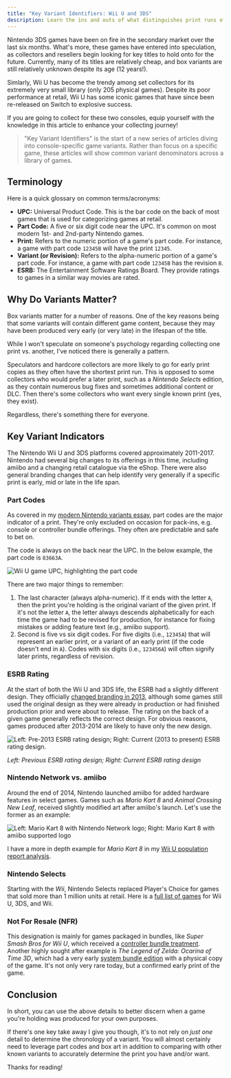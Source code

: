 ```yaml
---
title: "Key Variant Identifiers: Wii U and 3DS"
description: Learn the ins and outs of what distinguishes print runs of these modern games
---
```

Nintendo 3DS games have been on fire in the secondary market over the last six months. What's more, these games have entered into speculation, as collectors and resellers begin looking for key titles to hold onto for the future. Currently, many of its titles are relatively cheap, and box variants are still relatively unknown despite its age (12 years!).

Simlarly, Wii U has become the trendy among set collectors for its extremely very small library (only 205 physical games). Despite its poor performance at retail, Wii U has some iconic games that have since been re-released on Switch to explosive success.

If you are going to collect for these two consoles, equip yourself with the knowledge in this article to enhance your collecting journey!

> "Key Variant Identifiers" is the start of a new series of articles diving into console-specific game variants. Rather than focus on a specific game, these articles will show common variant denominators across a library of games.

## Terminology

Here is a quick glossary on common terms/acronyms:

* **UPC:** Universal Product Code. This is the bar code on the back of most games that is used for categorizing games at retail.
* **Part Code:** A five or six digit code near the UPC. It's common on most modern 1st- and 2nd-party Nintendo games.
* **Print:** Refers to the numeric portion of a game's part code. For instance, a game with part code `12345B` will have the print `12345`.
* **Variant (or Revision):** Refers to the alpha-numeric portion of a game's part code. For instance, a game with part code `12345B` has the revision `B`.
* **ESRB:** The Entertainment Software Ratings Board. They provide ratings to games in a similar way movies are rated.

## Why Do Variants Matter?

Box variants matter for a number of reasons. One of the key reasons being that some variants will contain different game content, because they may have been produced very early (or very late) in the lifespan of the title.

While I won't speculate on someone's psychology regarding collecting one print vs. another, I've noticed there is generally a pattern. 

Speculators and hardcore collectors are more likely to go for early print copies as they often have the shortest print run. This is opposed to some collectors who would prefer a later print, such as a *Nintendo Selects* edition, as they contain numerous bug fixes and sometimes additional content or DLC. Then there's some collectors who want every single known print (yes, they exist).

Regardless, there's something there for everyone.

## Key Variant Indicators

The Nintendo Wii U and 3DS platforms covered approximately 2011-2017. Nintendo had several big changes to its offerings in this time, including amiibo and a changing retail catalogue via the eShop. There were also general branding changes that can help identify very generally if a specific print is early, mid or late in the life span. 

### Part Codes

As covered in my [modern Nintendo variants essay](https://www.afew.games/essays/decoding-modern-nintendo-print-variants), part codes are the major indicator of a print. They're only excluded on occasion for pack-ins, e.g. console or controller bundle offerings. They often are predictable and safe to bet on.

The code is always on the back near the UPC. In the below example, the part code is `83663A`.

![Wii U game UPC, highlighting the part code](/uploads/super-smash-wii-u.jpg)

There are two major things to remember:

1. The last character (always alpha-numeric). If it ends with the letter `A`, then the print you're holding is the original variant of the given print. If it's not the letter `A`, the letter always descends alphabetically for each time the game had to be revised for production, for instance for fixing mistakes or adding feature text (e.g., amiibo support).
2. Second is five vs six digit codes. For five digits (i.e., `12345A`) that will represent an earlier print, or a variant of an early print (if the code doesn't end in `A`). Codes with six digits (i.e., `123456A`) will often signify later prints, regardless of revision.

### ESRB Rating

At the start of both the Wii U and 3DS life, the ESRB had a slightly different design. They officially [changed branding in 2013](https://logos.fandom.com/wiki/Entertainment_Software_Rating_Board/Ratings#2003%E2%80%932013), although some games still used the original design as they were already in production or had finished production prior and were about to release. The rating on the back of a given game generally reflects the correct design. For obvious reasons, games produced after 2013-2014 are likely to have only the new design.

![Left: Pre-2013 ESRB rating design; Right: Current (2013 to present) ESRB rating design.](/uploads/acnl-print-example-esrb.jpg)

*Left: Previous ESRB rating design; Right: Current ESRB rating design*

### Nintendo Network vs. amiibo

Around the end of 2014, Nintendo launched amiibo for added hardware features in select games. Games such as *Mario Kart 8* and *Animal Crossing New Leaf*, received slightly modified art after amiibo's launch. Let's use the former as an example:

![Left: Mario Kart 8 with Nintendo Network logo; Right: Mario Kart 8 with amiibo supported logo](/uploads/wii_u_print_example.png)

I have a more in depth example for *Mario Kart 8* in my [Wii U population report analysis](https://deploy-preview-209--afewgames.netlify.app/essays/wata-games-pop-report-analysis-wii-u).

### Nintendo Selects

Starting with the *Wii*, Nintendo Selects replaced Player's Choice for games that sold more than 1 million units at retail. Here is a [full list of games](https://nintenfan.com/other/complete-list-nintendo-selects-wii-u-3ds-wii.html) for Wii U, 3DS, and Wii.

### Not For Resale (NFR)

This designation is mainly for games packaged in bundles, like *Super Smash Bros for Wii U*, which received a [controller bundle treatment](https://www.vg247.com/super-smash-bros-wii-u-gamecube-controller). Another highly sought after example is *The Legend of Zelda: Ocarina of Time 3D*, which had a very early [system bundle edition](https://www.zeldadungeon.net/ocarina-of-time-3ds-bundle-official-press-release/) with a physical copy of the game. It's not only very rare today, but a confirmed early print of the game.

## Conclusion

In short, you can use the above details to better discern when a game you're holding was produced for your own purposes.

If there's one key take away I give you though, it's to not rely on *just one* detail to determine the chronology of a variant. You will almost certainly need to leverage part codes and box art in addition to comparing with other known variants to accurately determine the print you have and/or want.

Thanks for reading!